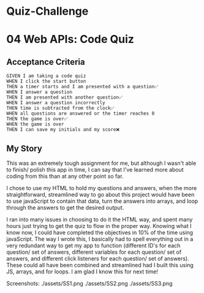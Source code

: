 # Quiz-Challenge

# 04 Web APIs: Code Quiz

## Acceptance Criteria

```
GIVEN I am taking a code quiz
WHEN I click the start button
THEN a timer starts and I am presented with a question✅
WHEN I answer a question
THEN I am presented with another question✅
WHEN I answer a question incorrectly
THEN time is subtracted from the clock✅
WHEN all questions are answered or the timer reaches 0
THEN the game is over✅
WHEN the game is over
THEN I can save my initials and my score❌
```

## My Story

This was an extremely tough assignment for me, but although I wasn't able to finish/ polish this app in time, I can say that I've learned more about coding from this than at any other point so far.

I chose to use my HTML to hold my questions and answers, when the more straightforward, streamlined way to go about this project would have been to use javaScript to contain that data, turn the answers into arrays, and loop through the answers to get the desired output. 

I ran into many issues in choosing to do it the HTML way, and spent many hours just trying to get the quiz to flow in the proper way. Knowing what I know now, I could have completed the objectives in 10% of the time using javaScript. The way I wrote this, I basically had to spell everything out in a very redundant way to get my app to function (different ID's for each question/ set of answers, different variables for each question/ set of answers, and different click listeners for each question/ set of answers). These could all have been combined and streamlined had I built this using JS, arrays, and for loops. I am glad I know this for next time!

Screenshots:
./assets/SS1.png
./assets/SS2.png
./assets/SS3.png